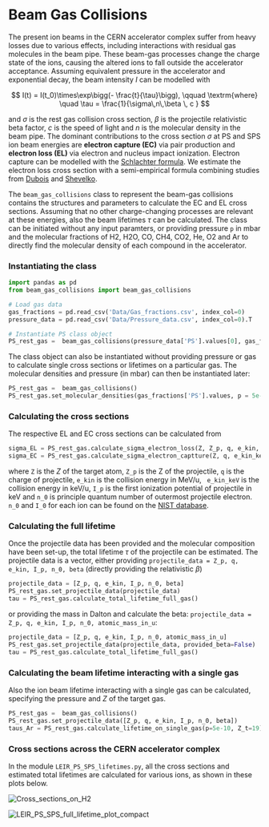 # Beam Gas Collisions

The present ion beams in the CERN accelerator complex suffer from heavy losses due to various effects, including interactions with residual gas molecules in the beam pipe. These beam-gas processes change the charge state of the ions, causing the altered ions to fall outside the accelerator acceptance. Assuming equivalent pressure in the accelerator and exponential decay, 
the beam intensity $I$ can be modelled with

$$
I(t) = I(t_0)\times\exp\bigg(- \frac{t}{\tau}\bigg),  \qquad \textrm{where} \quad \tau = \frac{1}{\sigma\,n\,\beta \, c }
$$

and $\sigma$ is the rest gas collision cross section, $\beta$ is the projectile relativistic beta factor, $c$ is the speed of light and $n$ is the molecular density in the beam pipe. The dominant contributions to the cross section $\sigma$ at PS and SPS ion beam energies are **electron capture (EC)** via pair production and **electron loss (EL)** via electron and nucleus impact ionization. Electron capture can be modelled with the [Schlachter formula](https://link.aps.org/doi/10.1103/PhysRevA.27.3372). We estimate the electron loss cross section with a semi-empirical formula combining studies from [Dubois](https://link.aps.org/doi/10.1103/PhysRevA.84.022702) and [Shevelko](https://www.sciencedirect.com/science/article/pii/S0168583X11003272).

The `beam_gas_collisions` class to represent the beam-gas collisions contains the structures and parameters to calculate the EC and EL cross sections. Assuming that no other charge-changing processes are relevant at these energies, also the beam lifetimes $\tau$ can be calculated. The class can be initiated without any input paramters, or providing pressure `p` in mbar and the molecular fractions of H2, H2O, CO, CH4, CO2, He, O2 and Ar to directly find the molecular density of each compound in the accelerator.  

### Instantiating the class

```python
import pandas as pd 
from beam_gas_collisions import beam_gas_collisions

# Load gas data
gas_fractions = pd.read_csv('Data/Gas_fractions.csv', index_col=0)
pressure_data = pd.read_csv('Data/Pressure_data.csv', index_col=0).T

# Instantiate PS class object
PS_rest_gas =  beam_gas_collisions(pressure_data['PS'].values[0], gas_fractions['PS'].values)
```
The class object can also be instantiated without providing pressure or gas to calculate single cross sections or lifetimes on a particular gas. The molecular densities and pressure (in mbar) can then be instantiated later:

```python
PS_rest_gas =  beam_gas_collisions()
PS_rest_gas.set_molecular_densities(gas_fractions['PS'].values, p = 5e-10)
```

### Calculating the cross sections

The respective EL and EC cross sections can be calculated from
```python
sigma_EL = PS_rest_gas.calculate_sigma_electron_loss(Z, Z_p, q, e_kin, I_p, n_0)
sigma_EC = PS_rest_gas.calculate_sigma_electron_captture(Z, q, e_kin_keV)
```
where `Z` is the $Z$ of the target atom, `Z_p` is the Z of the projectile, `q` is the charge of projectile, `e_kin` is the collision energy in MeV/u, ` e_kin_keV` is the collision energy in keV/u, `I_p` is the first ionization potential of projectile in keV and `n_0` is principle quantum number of outermost projectile electron. `n_0` and `I_0` for each ion can be found on the [NIST database](https://physics.nist.gov/cgi-bin/ASD/ie.pl?spectra=Pb&submit=Retrieve+Data&units=1&format=0&order=0&at_num_out=on&sp_name_out=on&ion_charge_out=on&el_name_out=on&seq_out=on&shells_out=on&level_out=on&ion_conf_out=on&e_out=0&unc_out=on&biblio=on).

### Calculating the full lifetime

Once the projectile data has been provided and the molecular composition have been set-up, the total lifetime $\tau$ of the projectile can be estimated. The projectile data is a vector, either providing `projectile_data = Z_p, q, e_kin, I_p, n_0, beta` (directly providing the relativistic $\beta$) 

```python
projectile_data = [Z_p, q, e_kin, I_p, n_0, beta]
PS_rest_gas.set_projectile_data(projectile_data)
tau = PS_rest_gas.calculate_total_lifetime_full_gas()
```

or providing the mass in Dalton and calculate the beta: `projectile_data = Z_p, q, e_kin, I_p, n_0, atomic_mass_in_u`:

```python
projectile_data = [Z_p, q, e_kin, I_p, n_0, atomic_mass_in_u]
PS_rest_gas.set_projectile_data(projectile_data, provided_beta=False)
tau = PS_rest_gas.calculate_total_lifetime_full_gas()
```

### Calculating the beam lifetime interacting with a single gas

Also the ion beam lifetime interacting with a single gas can be calculated, specifying the pressure and $Z$ of the target gas. 

```python
PS_rest_gas =  beam_gas_collisions()
PS_rest_gas.set_projectile_data([Z_p, q, e_kin, I_p, n_0, beta])  
taus_Ar = PS_rest_gas.calculate_lifetime_on_single_gas(p=5e-10, Z_t=19)
```

### Cross sections across the CERN accelerator complex 

In the module `LEIR_PS_SPS_lifetimes.py`, all the cross sections and estimated total lifetimes are calculated for various ions, as shown in these plots below. 

![Cross_sections_on_H2](https://github.com/ewaagaard/beam_gas_collisions/assets/68541324/1e651b8f-0a88-4ad3-83b8-2791bd016dd7)

![LEIR_PS_SPS_full_lifetime_plot_compact](https://github.com/ewaagaard/beam_gas_collisions/assets/68541324/35d41518-c014-4a03-bcf3-86734aaf8636)
